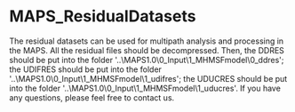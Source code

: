 # MAPS_ResidualDatasets
The residual datasets can be used for multipath analysis and processing in the MAPS.
All the residual files should be decompressed. Then, the DDRES should be put into the folder '..\MAPS1.0\0_Input\1_MHMSFmodel\0_ddres\'; the UDIFRES should be put into the folder '..\MAPS1.0\0_Input\1_MHMSFmodel\1_udifres\'; the UDUCRES should be put into the folder '..\MAPS1.0\0_Input\1_MHMSFmodel\1_uducres\'.
If you have any questions, please feel free to contact us.
